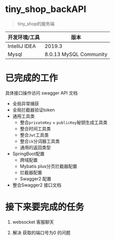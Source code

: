 # tiny_shop_backAPI
> tiny_shop的服务端



|开发环境/工具|版本|
|---------------|---|
|IntelliJ IDEA |2019.3|
|Mysql|  8.0.13 MySQL Community|

# 已完成的工作

具体接口操作访问 swagger API 文档

- 全局异常捕获
- 全局拦截器验证token
- 通用工具类
  - 整合`privateKey` + `publicKey`秘钥生成工具类
  - 整合时间工具类
  - 整合`Jwt`工具类
  - 整合`ik`分词器工具类
  - 通用的返回类型
- SpringBoot配置
  - 跨域配置
  - Mybatis plus分页拦截器配置
  - 拦截器配置
  - Swagger2  配置
- 整合Swagger2 接口文档

# 接下来要完成的任务

1. websocket 客服聊天

2. 解决 获取的端口号为0 的问题